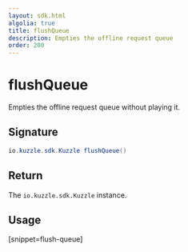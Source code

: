 ```yaml
---
layout: sdk.html
algolia: true
title: flushQueue
description: Empties the offline request queue
order: 200
---
```


# flushQueue

Empties the offline request queue without playing it.

## Signature

```java
io.kuzzle.sdk.Kuzzle flushQueue()
```

## Return

The `io.kuzzle.sdk.Kuzzle` instance.

## Usage

[snippet=flush-queue]

